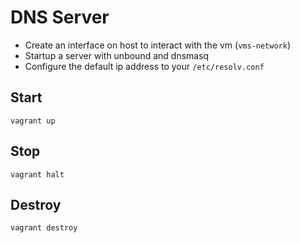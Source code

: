 # DNS Server
- Create an interface on host to interact with the vm (`vms-network`)
- Startup a server with unbound and dnsmasq
- Configure the default ip address to your `/etc/resolv.conf`

## Start
`vagrant up`

## Stop
`vagrant halt`

## Destroy
`vagrant destroy`


